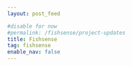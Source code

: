 ```yaml
---
layout: post_feed

#disable for now
#permalink: /fishsense/project-updates
title: Fishsense
tag: fishsense
enable_nav: false
---
```


